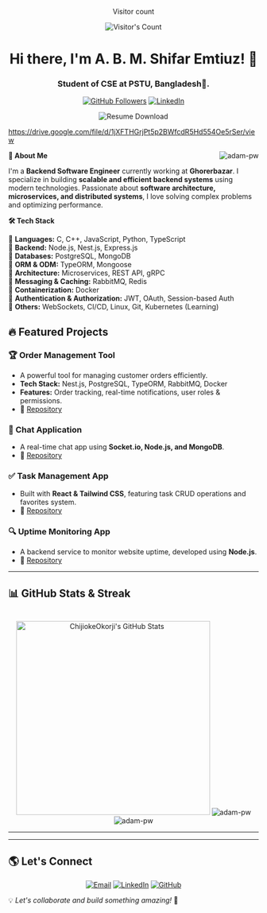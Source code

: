 <div align="center">
  
</div>

<div align="center"> 
  <p>Visitor count</p>
  <img src="https://profile-counter.glitch.me/{ShifarEmtiuz07}/count.svg" alt="Visitor's Count" />
</div>

<h1 align="center">Hi there, I'm A. B. M. Shifar Emtiuz! 👋</h1>
<h3 align="center">Student of CSE at PSTU, Bangladesh🌟.</h3>

<p align="center">
  <a href="https://github.com/ShifarEmtiuz07"><img src="https://img.shields.io/github/followers/ShifarEmtiuz07?label=Followers&style=social" alt="GitHub Followers"></a>
  <a href="https://www.linkedin.com/in/a-b-m-shifar-emtiuz-aa621424a"><img src="https://img.shields.io/badge/LinkedIn-Connect-blue?style=social&logo=linkedin" alt="LinkedIn"></a>
</p>
<p align="center">
  <a href="https://drive.google.com/file/d/1jXFTHGrjPt5p2BWfcdR5Hd554Oe5rSer/view" target="_blank" style="text-decoration: none;">
    <img src="https://img.shields.io/badge/Download%20Resume-PDF-red?style=for-the-badge&logo=adobe&logoColor=white" alt="Resume Download" />
  </a>
</p>

https://drive.google.com/file/d/1jXFTHGrjPt5p2BWfcdR5Hd554Oe5rSer/view
<p><img align="right" src="https://github.com/ShifarEmtiuz07/ShifarEmtiuz07/blob/main/shifar-github-gif.gif" alt="adam-pw" /></p>

<P> <b> 🚀 About Me </b>
  
I'm a **Backend Software Engineer** currently working at **Ghorerbazar**. I specialize in building **scalable and efficient backend systems** using modern technologies. Passionate about **software architecture, microservices, and distributed systems**, I love solving complex problems and optimizing performance.</p>

<b> 🛠 Tech Stack </b>

🔹 **Languages:** C, C++, JavaScript, Python, TypeScript  
🔹 **Backend:** Node.js, Nest.js, Express.js  
🔹 **Databases:** PostgreSQL, MongoDB  
🔹 **ORM & ODM:** TypeORM, Mongoose  
🔹 **Architecture:** Microservices, REST API, gRPC  
🔹 **Messaging & Caching:** RabbitMQ, Redis  
🔹 **Containerization:** Docker  
🔹 **Authentication & Authorization:** JWT, OAuth, Session-based Auth  
🔹 **Others:** WebSockets, CI/CD, Linux, Git, Kubernetes (Learning)






## 🔥 Featured Projects

### 🏆 Order Management Tool
- A powerful tool for managing customer orders efficiently.
- **Tech Stack:** Nest.js, PostgreSQL, TypeORM, RabbitMQ, Docker
- **Features:** Order tracking, real-time notifications, user roles & permissions.
- 🚀 [Repository](https://github.com/ShifarEmtiuz07/Order-Management-Tools)

### 💬 Chat Application
- A real-time chat app using **Socket.io, Node.js, and MongoDB**.
- 🚀 [Repository](https://github.com/ShifarEmtiuz07/Chat_Application_Using_Node_Socket_JWT_MongoDB_Ejs)

### ✅ Task Management App
- Built with **React & Tailwind CSS**, featuring task CRUD operations and favorites system.
- 🚀 [Repository](https://github.com/ShifarEmtiuz07/Task-Management-Using-Re-act-and-tailwind-CSS)

### 🔍 Uptime Monitoring App
- A backend service to monitor website uptime, developed using **Node.js**.
- 🚀 [Repository](https://github.com/ShifarEmtiuz07/Uptime-Monitoring-Application-Using-Raw-Node.js)




---

## 📊 GitHub Stats & Streak
<br>

<div align=center>
  <img width=390 src="https://github-readme-stats.vercel.app/api?username=ShifarEmtiuz07&theme=transparent&count_private=true&show_icons=true&rank_icon=github&locale=en" alt="ChijiokeOkorji's GitHub Stats" />
 <img src="https://github-readme-stats.vercel.app/api/top-langs?username=ShifarEmtiuz07&show_icons=true&locale=en&bg_color=0d1117&text_color=ffffff&layout=compact" alt="adam-pw" bg_color=#808080/>
 <img src="https://github-readme-streak-stats.herokuapp.com/?user=ShifarEmtiuz07&theme=dark&background=0d1117&date_format=M%20j%5B%2C%20Y%5D" alt="adam-pw" />
</div>

<hr>

---

## 🌎 Let's Connect
<p align="center">
  <a href="mailto:emitiazshifar007@gmail.com"><img src="https://img.shields.io/badge/Email-Contact-red?style=flat&logo=gmail" alt="Email"></a>
  <a href="https://www.linkedin.com/in/a-b-m-shifar-emtiuz-aa621424a"><img src="https://img.shields.io/badge/LinkedIn-Connect-blue?style=flat&logo=linkedin" alt="LinkedIn"></a>
  <a href="https://github.com/ShifarEmtiuz07"><img src="https://img.shields.io/badge/GitHub-Follow-black?style=flat&logo=github" alt="GitHub"></a>
</p>

💡 *Let's collaborate and build something amazing!* 🚀

